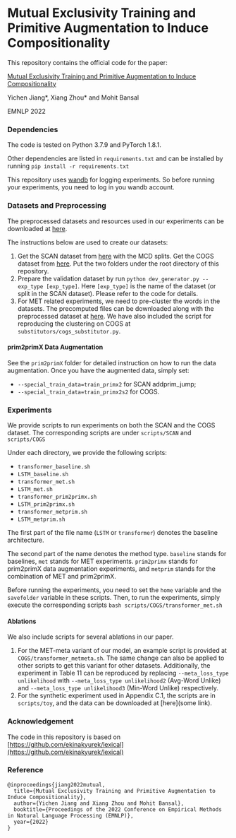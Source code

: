 # Mutual Exclusivity Training and Primitive Augmentation to Induce Compositionality
This repository contains the official code for the paper:

[Mutual Exclusivity Training and Primitive Augmentation to Induce Compositionality](https://arxiv.org/abs/2211.15578)

Yichen Jiang*, Xiang Zhou* and Mohit Bansal

EMNLP 2022

### Dependencies

The code is tested on Python 3.7.9 and PyTorch 1.8.1.

Other dependencies are listed in `requirements.txt` and can be installed by running `pip install -r requirements.txt`

This repository uses [wandb](https://github.com/wandb/client) for logging experiments. So before running your experiments, you need to log in you wandb account.


### Datasets and Preprocessing
The preprocessed datasets and resources used in our experiments can be downloaded at [here](https://drive.google.com/file/d/1q6Lq-M1u89_yy0CPm4jF_7EHjnfGiggZ/view?usp=sharing).

The instructions below are used to create our datasets:

1. Get the SCAN dataset from [here](https://github.com/brendenlake/SCAN/tree/9da9c8af84509a66e10dfbdfefb3d1e83f3d0bea) with the MCD splits. Get the COGS dataset from [here](https://github.com/najoungkim/COGS). Put the two folders under the root directory of this repository.
2. Prepare the validation dataset by run `python dev_generator.py --exp_type [exp_type]`. Here `[exp_type]` is the name of the dataset (or split in the SCAN dataset). Please refer to the code for details.
3. For MET related experiments, we need to pre-cluster the words in the datasets. The precomputed files can be downloaded along with the preprocessed dataset at [here](https://drive.google.com/file/d/1q6Lq-M1u89_yy0CPm4jF_7EHjnfGiggZ/view?usp=sharing). We have also included the script for reproducing the clustering on COGS at `substitutors/cogs_substitutor.py`.

#### prim2primX Data Augmentation
See the `prim2primX` folder for detailed instruction on how to run the data augmentation.
Once you have the augmented data, simply set:
* `--special_train_data=train_primx2` for SCAN addprim_jump;
* `--special_train_data=train_primx2s2` for COGS. 

### Experiments

We provide scripts to run experiments on both the SCAN and the COGS dataset. The corresponding scripts are under `scripts/SCAN` and `scripts/COGS`

Under each directory, we provide the following scripts:

* `transformer_baseline.sh`
* `LSTM_baseline.sh`
* `transformer_met.sh`
* `LSTM_met.sh`
* `transformer_prim2primx.sh`
* `LSTM_prim2primx.sh`
* `transformer_metprim.sh`
* `LSTM_metprim.sh`

The first part of the file name (`LSTM` or `transformer`) denotes the baseline architecture. 

The second part of the name denotes the method type. `baseline` stands for baselines, `met` stands for MET experiments. `prim2primx` stands for prim2primX data augmentation experiments, and `metprim` stands for the combination of MET and prim2primX.

Before running the experiments, you need to set the `home` variable and the `savefolder` variable in these scripts. Then, to run the experiments, simply execute the corresponding scripts `bash scripts/COGS/transformer_met.sh` 

#### Ablations
We also include scripts for several ablations in our paper. 
1. For the MET-meta variant of our model, an example script is provided at `COGS/transformer_metmeta.sh`. The same change can also be applied to other scripts to get this variant for other datasets. Additionally, the experiment in Table 11 can be reproduced by replacing `--meta_loss_type unlikelihood` with `--meta_loss_type unlikelihood2` (Avg-Word Unlike) and `--meta_loss_type unlikelihood3` (Min-Word Unlike) respectively.
2. For the synthetic experiment used in Appendix C.1, the scripts are in `scripts/toy`, and the data can be downloaded at [here](some link). 



### Acknowledgement
The code in this repository is based on [https://github.com/ekinakyurek/lexical](https://github.com/ekinakyurek/lexical)

### Reference
```
@inproceedings{jiang2022mutual,
  title={Mutual Exclusivity Training and Primitive Augmentation to Induce Compositionality},
  author={Yichen Jiang and Xiang Zhou and Mohit Bansal},
  booktitle={Proceedings of the 2022 Conference on Empirical Methods in Natural Language Processing (EMNLP)},
  year={2022}
}
```
